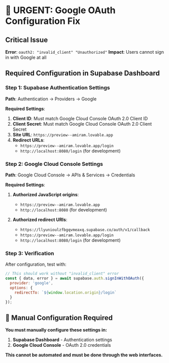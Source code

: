 
# 🚨 URGENT: Google OAuth Configuration Fix

## Critical Issue
**Error**: `oauth2: "invalid_client" "Unauthorized"`
**Impact**: Users cannot sign in with Google at all

## Required Configuration in Supabase Dashboard

### Step 1: Supabase Authentication Settings
**Path**: Authentication → Providers → Google

**Required Settings**:
1. **Client ID**: Must match Google Cloud Console OAuth 2.0 Client ID
2. **Client Secret**: Must match Google Cloud Console OAuth 2.0 Client Secret
3. **Site URL**: `https://preview--amiram.lovable.app`
4. **Redirect URLs**: 
   - `https://preview--amiram.lovable.app/login`
   - `http://localhost:8080/login` (for development)

### Step 2: Google Cloud Console Settings
**Path**: Google Cloud Console → APIs & Services → Credentials

**Required Settings**:
1. **Authorized JavaScript origins**:
   - `https://preview--amiram.lovable.app`
   - `http://localhost:8080` (for development)

2. **Authorized redirect URIs**:
   - `https://llyunioulzfbgqvmeaxq.supabase.co/auth/v1/callback`
   - `https://preview--amiram.lovable.app/login`
   - `http://localhost:8080/login` (for development)

### Step 3: Verification
After configuration, test with:
```javascript
// This should work without "invalid_client" error
const { data, error } = await supabase.auth.signInWithOAuth({
  provider: 'google',
  options: {
    redirectTo: `${window.location.origin}/login`
  }
});
```

## 🔧 Manual Configuration Required
**You must manually configure these settings in:**
1. **Supabase Dashboard** - Authentication settings
2. **Google Cloud Console** - OAuth 2.0 credentials

**This cannot be automated and must be done through the web interfaces.**
